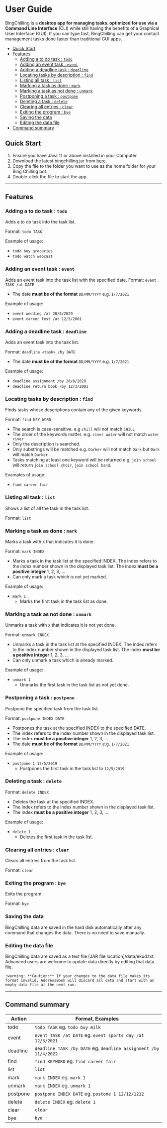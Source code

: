 # User Guide

BingChilling is a **desktop app for managing tasks. optimized for use via a Command Line Interface** (CLI) while still having the benefits of a Graphical User Interface (GUI). If you can type fast, BingChilling can get your contact management tasks done faster than traditional GUI apps.

* [Quick Start](#quick-start)
* [Features](#features)
  * [Adding a to do task : `todo`](#adding-a-to-do-task--todo)
  * [Adding an event task : `event`](#adding-an-event-task--event)
  * [Adding a deadline task : `deadline`](#adding-a-deadline-task--deadline)
  * [Locating tasks by description : `find`](#locating-tasks-by-description--find)
  * [Listing all task : `list`](#listing-all-task--list)
  * [Marking a task as done : `mark`](#marking-a-task-as-done--mark)
  * [Marking a task as not done : `unmark`](#marking-a-task-as-not-done--unmark)
  * [Postponing a task : `postpone`](#postponing-a-task--postpone)
  * [Deleting a task : `delete`](#deleting-a-task--delete)
  * [Clearing all entries : `clear`](#clearing-all-entries--clear)
  * [Exiting the program : `bye`](#exiting-the-program--bye)
  * [Saving the data](#saving-the-data)
  * [Editing the data file](#editing-the-data-file)
* [Command summary](#command-summary)

## Quick Start

1. Ensure you have Java 11 or above installed in your Computer.
2. Download the latest bingchilling.jar from [here](https://github.com/cwq2326/ip/releases).
3. Copy the file to the folder you want to use as the home folder for your Bing Chilling bot.
4. Double-click the file to start the app.

---
## Features 

### Adding a to do task : `todo`

Adds a to do task into the task list.

Format: `todo TASK`

Example of usage: 

* `todo buy groceries`
* `todo watch webcast` 
###  Adding an event task : `event`

Adds an event task into the task list with the specified date.
Format: `event TASK /at DATE`
* The date **must be of the format** `DD/MM/YYYY` e.g. `1/7/2021`

Example of usage: 

* `event wedding /at 20/8/2029`
* `event career fest /at 12/3/2001` 

### Adding a deadline task : `deadline`

Adds an event task into the task list.

Format: `deadline <task> /by DATE`
* The date **must be of the format** `DD/MM/YYYY` e.g. `1/7/2021`

Example of usage: 

* `deadline assignment /by 20/8/2029`
* `deadline return book /by 12/3/2001` 

### Locating tasks by description : `find`

Finds tasks whose descriptions contain any of the given keywords.

Format: `find KEY_WORD`
* The search is case-sensitive. e.g `chill` will not match `CHILL`
* The order of the keywords matter. e.g. `river water` will not match `water river`
* Only the description is searched.
* Only substrings will be matched e.g. `Darker` will not match `Dark` but `Dark` will match `Darker`
* Tasks matching at least one keyword will be returned e.g. `join school` will return `join school choir`, `join school band`.

Examples of usage:
* `find career fair`
### Listing all task : `list`

Shows a list of all the task in the task list.

Format: `list`

### Marking a task as done : `mark`

Marks a task with `X` that indicates it is done.

Format: `mark INDEX`
* Marks a task in the task list at the specified INDEX. The index refers to the index number shown in the displayed task list. The index **must be a positive integer** 1, 2, 3, …​
* Can only mark a task which is not yet marked.

Example of usage: 

* `mark 1`
  * Marks the first task in the task list as done.
  
### Marking a task as not done : `unmark`

Unmarks a task with `X` that indicates it is not yet done.

Format: `unmark INDEX`
* Unmarks a task in the task list at the specified INDEX. The index refers to the index number shown in the displayed task list. The index **must be a positive integer** 1, 2, 3, …​
* Can only unmark a task which is already marked.

Example of usage: 

* `unmark 1`
  * Unmarks the first task in the task list as not yet done.

### Postponing a task : `postpone`

Postpone the specified task from the task list.

Format: `postpone INDEX DATE`
* Postpones the task at the specified INDEX to the specified DATE.
* The index refers to the index number shown in the displayed task list.
* The index **must be a positive integer** 1, 2, 3, …​
* The date **must be of the format** `DD/MM/YYYY` e.g. `1/7/2021`

Example of usage: 

* `postpone 1 12/5/2019`
  * Postpones the first task in the task list to `12/5/2019`

### Deleting a task : `delete`

Format: `delete INDEX`
* Deletes the task at the specified INDEX.
* The index refers to the index number shown in the displayed task list.
* The index **must be a positive integer** 1, 2, 3, …​

Example of usage: 

* `delete 1`
  * Deletes the first task in the task list.
  
### Clearing all entries : `clear`

Clears all entries from the task list.

Format: `clear`

### Exiting the program : `bye`

Exits the program.

Format: `bye`

### Saving the data
BingChilling data are saved in the hard disk automatically after any command that changes the data. There is no need to save manually.

### Editing the data file
BingChilling data are saved as a text file [JAR file location]/data/ekud.txt. Advanced users are welcome to update data directly by editing that data file.

  `:warning: **Caution:** If your changes to the data file makes its format invalid, AddressBook will discard all data and start with an empty data file at the next run.`

---

## Command summary

| Action   | Format, Examples |
| -        | - |
| todo     | `todo TASK` eg. `todo buy milk` |
| event    | `event TASK /at DATE` eg. `event sports day /at 12/3/2021` |
| deadline | `deadline TASK /by DATE` eg. `deadline assignment /by 11/4/2022` |
| find | `find KEYWORD` eg. `find career fair` |
| list | `list` |
| mark | `mark INDEX` eg. `mark 1` |
| unmark | `mark INDEX` eg. `unmark 1` |
| postpone | `postpone INDEX DATE` eg. `postone 1 12/12/1212` |
| delete | `delete INDEX` eg. `delete 1` |
| clear | `clear` |
| bye | `bye` |
